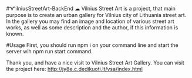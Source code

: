 #ᏉilniusStreetArt-BackEnd ☁
Vilnius Street Art is a project, that main purpose is to create an urban gallery for Vilnius city of Lithuania street art. In the gallery you may find an image and location of various street art works, as well as some description and the author, if this information is known.

#Usage
First, you should run npm i on your command line and start the server wih npm run start command. 


Thank you, and have a nice visit to Vilnius Street Art Gallery. You can visit the project here: http://jy8e.c.dedikuoti.lt/vsa/index.html
